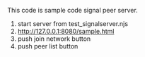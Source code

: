 This code is sample code signal peer server.

1. start server from test_signalserver.njs
2. http://127.0.0.1:8080/sample.html
3. push join network button
4. push peer list button

